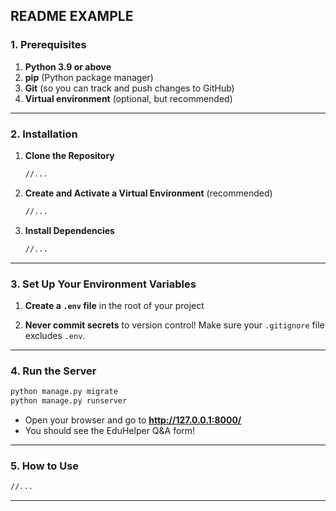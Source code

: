 ## README EXAMPLE

### 1. Prerequisites

1. **Python 3.9 or above**  
2. **pip** (Python package manager)  
3. **Git** (so you can track and push changes to GitHub)  
4. **Virtual environment** (optional, but recommended)

---

### 2. Installation

1. **Clone the Repository**  
   ```bash
   //...
   ```

2. **Create and Activate a Virtual Environment** (recommended)
   ```bash
   //...
   ```

3. **Install Dependencies**  
   ```bash
   //...
   ```
---

### 3. Set Up Your Environment Variables

1. **Create a `.env` file** in the root of your project 

2. **Never commit secrets** to version control! Make sure your `.gitignore` file excludes `.env`.

---

### 4. Run the Server

```bash
python manage.py migrate
python manage.py runserver
```

- Open your browser and go to **http://127.0.0.1:8000/**  
- You should see the EduHelper Q&A form!

---

### 5. How to Use
```bash
//...
   ```

---